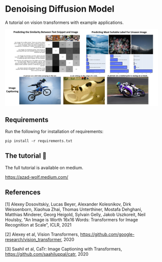 # Denoising Diffusion Model


A tutorial on vision transformers with example applications.



![title cover image](cover.png)


## Requirements

Run the following for installation of requirements:

```
pip install -r requirements.txt

```


## The tutorial 📃
The full tutorial is available on medium.

https://azad-wolf.medium.com/



## References 

[1] Alexey Dosovitskiy, Lucas Beyer, Alexander Kolesnikov, Dirk Weissenborn, Xiaohua Zhai, Thomas Unterthiner, Mostafa Dehghani, Matthias Minderer, Georg Heigold, Sylvain Gelly, Jakob Uszkoreit, Neil Houlsby, "An Image is Worth 16x16 Words: Transformers for Image Recognition at Scale", ICLR, 2021

[2] Alexey et al, Vision Transformers, https://github.com/google-research/vision_transformer, 2020

[3] Saahil et al, CaTr: Image Captioning with Transformers, https://github.com/saahiluppal/catr, 2020









